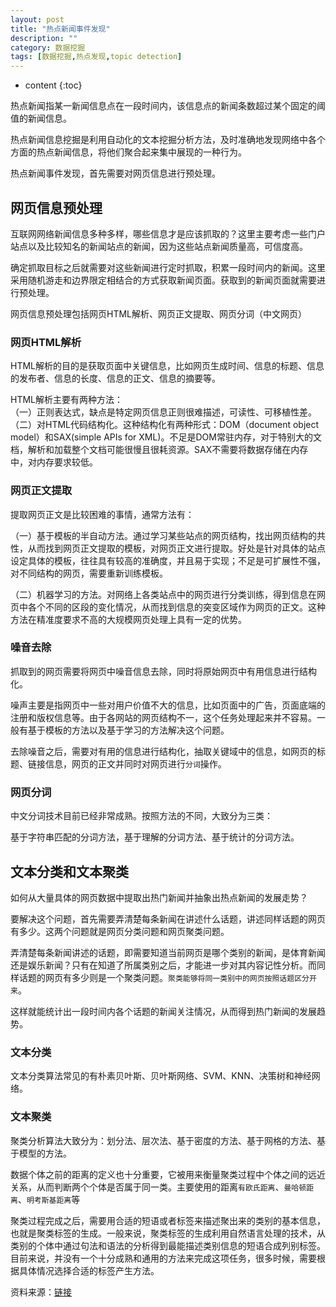```yaml
---
layout: post
title: "热点新闻事件发现"
description: ""
category: 数据挖掘
tags: [数据挖掘,热点发现,topic detection]
---
```

* content
{:toc}


热点新闻指某一新闻信息点在一段时间内，该信息点的新闻条数超过某个固定的阈值的新闻信息。

热点新闻信息挖掘是利用自动化的文本挖掘分析方法，及时准确地发现网络中各个方面的热点新闻信息，将他们聚合起来集中展现的一种行为。




热点新闻事件发现，首先需要对网页信息进行预处理。

## 网页信息预处理

互联网网络新闻信息多种多样，哪些信息才是应该抓取的？这里主要考虑一些门户站点以及比较知名的新闻站点的新闻，因为这些站点新闻质量高，可信度高。

确定抓取目标之后就需要对这些新闻进行定时抓取，积累一段时间内的新闻。这里采用随机游走和边界限定相结合的方式获取新闻页面。获取到的新闻页面就需要进行预处理。

网页信息预处理包括网页HTML解析、网页正文提取、网页分词（中文网页）

### 网页HTML解析

HTML解析的目的是获取页面中关键信息，比如网页生成时间、信息的标题、信息的发布者、信息的长度、信息的正文、信息的摘要等。

HTML解析主要有两种方法：    
（一）正则表达式，缺点是特定网页信息正则很难描述，可读性、可移植性差。
（二）对HTML代码结构化。这种结构化有两种形式：DOM（document object model）和SAX(simple APIs for XML)。不足是DOM常驻内存，对于特别大的文档，解析和加载整个文档可能很慢且很耗资源。SAX不需要将数据存储在内存中，对内存要求较低。  

### 网页正文提取

提取网页正文是比较困难的事情，通常方法有：

（一）基于模板的半自动方法。通过学习某些站点的网页结构，找出网页结构的共性，从而找到网页正文提取的模板，对网页正文进行提取。好处是针对具体的站点设定具体的模板，往往具有较高的准确度，并且易于实现；不足是可扩展性不强，对不同结构的网页，需要重新训练模板。

（二）机器学习的方法。对网络上各类站点中的网页进行分类训练，得到信息在网页中各个不同的区段的变化情况，从而找到信息的突变区域作为网页的正文。这种方法在精准度要求不高的大规模网页处理上具有一定的优势。
### 噪音去除

抓取到的网页需要将网页中噪音信息去除，同时将原始网页中有用信息进行结构化。

噪声主要是指网页中一些对用户价值不大的信息，比如页面中的广告，页面底端的注册和版权信息等。由于各网站的网页结构不一，这个任务处理起来并不容易。一般有基于模板的方法以及基于学习的方法解决这个问题。

去除噪音之后，需要对有用的信息进行结构化，抽取关键域中的信息，如网页的标题、链接信息，网页的正文并同时对网页进行`分词`操作。

### 网页分词

中文分词技术目前已经非常成熟。按照方法的不同，大致分为三类：

基于字符串匹配的分词方法，基于理解的分词方法、基于统计的分词方法。

## 文本分类和文本聚类

如何从大量具体的网页数据中提取出热门新闻并抽象出热点新闻的发展走势？

要解决这个问题，首先需要弄清楚每条新闻在讲述什么话题，讲述同样话题的网页有多少。这两个问题就是网页分类问题和网页聚类问题。

弄清楚每条新闻讲述的话题，即需要知道当前网页是哪个类别的新闻，是体育新闻还是娱乐新闻？只有在知道了所属类别之后，才能进一步对其内容记性分析。而同样话题的网页有多少则是一个聚类问题。`聚类能够将同一类别中的网页按照话题区分开来`。

这样就能统计出一段时间内各个话题的新闻关注情况，从而得到热门新闻的发展趋势。

### 文本分类

文本分类算法常见的有朴素贝叶斯、贝叶斯网络、SVM、KNN、决策树和神经网络。

### 文本聚类

聚类分析算法大致分为：划分法、层次法、基于密度的方法、基于网格的方法、基于模型的方法。


数据个体之前的距离的定义也十分重要，它被用来衡量聚类过程中个体之间的远近关系，从而判断两个个体是否属于同一类。主要使用的距离`有欧氏距离`、`曼哈顿距离`、`明考斯基距离`等

聚类过程完成之后，需要用合适的短语或者标签来描述聚出来的类别的基本信息，也就是聚类标签的生成。一般来说，聚类标签的生成利用自然语言处理的技术，从类别的个体中通过句法和语法的分析得到最能描述类别信息的短语合成列别标签。目前来说，并没有一个十分成熟和通用的方法来完成这项任务，很多时候，需要根据具体情况选择合适的标签产生方法。


资料来源：[链接](http://www.doc88.com/p-9981678840364.html)